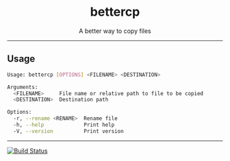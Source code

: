 <h1 align="center">bettercp</h1>
<p align="center">A better way to copy files</p>

***

## Usage
```sh
Usage: bettercp [OPTIONS] <FILENAME> <DESTINATION>

Arguments:
  <FILENAME>     File name or relative path to file to be copied
  <DESTINATION>  Destination path

Options:
  -r, --rename <RENAME>  Rename file
  -h, --help             Print help
  -V, --version          Print version

```
***

[![Build Status](https://app.travis-ci.com/dasShounak/bettercp.svg?branch=main)](https://app.travis-ci.com/dasShounak/bettercp)

